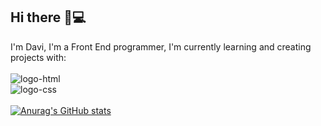 ## Hi there 👋💻

 I'm Davi, I'm a Front End programmer, I'm currently learning and creating projects with: 
<br>
<br>
<img src="https://img.shields.io/badge/HTML5-E34F26?style=for-the-badge&logo=html5&logoColor=white" alt="logo-html" widht="20px">
<br>
<img src="https://img.shields.io/badge/CSS3-1572B6?style=for-the-badge&logo=css3&logoColor=white" alt="logo-css">
<br> 
<br> 
[![Anurag's GitHub stats](https://github-readme-stats.vercel.app/api?username=Davi22D)](https://github.com/anuraghazra/github-readme-stats)
